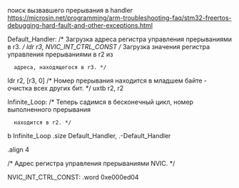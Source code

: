 поиск вызвавшего прерывания в handler
https://microsin.net/programming/arm-troubleshooting-faq/stm32-freertos-debugging-hard-fault-and-other-exceptions.html

Default_Handler:
   /* Загрузка адреса регистра управления прерываниями в r3. */
   ldr r3, NVIC_INT_CTRL_CONST
   /* Загрузка значения регистра управления прерываниями в r2 из

      адреса, находящегося в r3. */
   ldr r2, [r3, 0]
   /* Номер прерывания находится в младшем байте - очистка всех других бит. */
   uxtb r2, r2

Infinite_Loop:
   /* Теперь садимся в бесконечный цикл, номер выполненного прерывания

      находится в r2. */
   b  Infinite_Loop
   .size  Default_Handler, .-Default_Handler

.align 4

/* Адрес регистра управления прерываниями NVIC. */

NVIC_INT_CTRL_CONST: .word 0xe000ed04